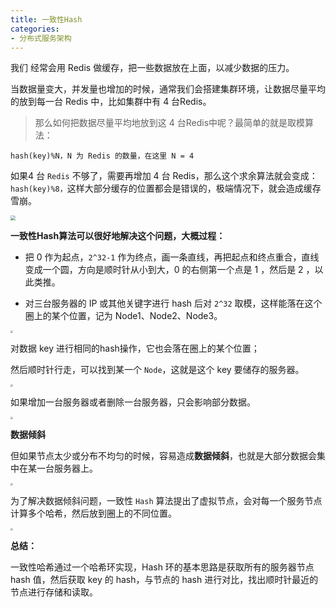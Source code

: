 ```yaml
---
title: 一致性Hash
categories: 
- 分布式服务架构
---
```


我们 经常会用 Redis 做缓存，把一些数据放在上面，以减少数据的压力。

当数据量变大，并发量也增加的时候，通常我们会搭建集群环境，让数据尽量平均的放到每一台 Redis 中，比如集群中有 4 台Redis。

> 那么如何把数据尽量平均地放到这 4 台Redis中呢？最简单的就是取模算法：

```
hash(key)%N，N 为 Redis 的数量，在这里 N = 4
```

如果4 台 `Redis` 不够了，需要再增加 4 台 Redis，那么这个求余算法就会变成：`hash(key)%8，`这样大部分缓存的位置都会是错误的，极端情况下，就会造成缓存雪崩。

<img src="https://img-blog.csdnimg.cn/18575de986c94148b05c42764c4e144e.png" style="zoom:50%;" />

**一致性Hash算法可以很好地解决这个问题，大概过程：**

* 把 0 作为起点，`2^32-1` 作为终点，画一条直线，再把起点和终点重合，直线变成一个圆，方向是顺时针从小到大，0 的右侧第一个点是 1 ，然后是 2 ，以此类推。

* 对三台服务器的 IP 或其他关键字进行 hash 后对 `2^32` 取模，这样能落在这个圈上的某个位置，记为 Node1、Node2、Node3。

<img src="https://img-blog.csdnimg.cn/95a9aec86e01443db817201f74f4304f.png" style="zoom:25%;" />

对数据 key 进行相同的hash操作，它也会落在圈上的某个位置；

然后顺时针行走，可以找到某一个 `Node`，这就是这个 key 要储存的服务器。

<img src="https://img-blog.csdnimg.cn/a7161c14e6444e3cb7603073f02341e7.png" style="zoom:25%;" />

如果增加一台服务器或者删除一台服务器，只会影响部分数据。

<img src="https://img-blog.csdnimg.cn/f5479d2c27604613931e0e57c2cdcd66.png" style="zoom:25%;" />

**数据倾斜**

但如果节点太少或分布不均匀的时候，容易造成**数据倾斜**，也就是大部分数据会集中在某一台服务器上。

<img src="https://img-blog.csdnimg.cn/784ffeacecc543fdae07da433b0c485c.png" style="zoom:25%;" />

为了解决数据倾斜问题，一致性 `Hash` 算法提出了虚拟节点，会对每一个服务节点计算多个哈希，然后放到圈上的不同位置。

<img src="https://img-blog.csdnimg.cn/aab68f440cb84aceb73864da5a39e5b2.png" style="zoom:25%;" />

**总结：**

一致性哈希通过一个哈希环实现，Hash 环的基本思路是获取所有的服务器节点 hash 值，然后获取 key 的 hash，与节点的 hash 进行对比，找出顺时针最近的节点进行存储和读取。